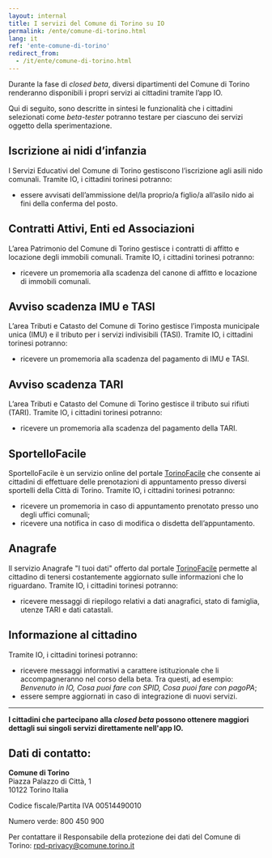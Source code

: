 ```yaml
---
layout: internal
title: I servizi del Comune di Torino su IO
permalink: /ente/comune-di-torino.html
lang: it
ref: 'ente-comune-di-torino'
redirect_from:
  - /it/ente/comune-di-torino.html
---
```


Durante la fase di *closed beta*, diversi dipartimenti del Comune di Torino renderanno disponibili i propri servizi ai cittadini tramite l’app IO. 

Qui di seguito, sono descritte in sintesi le funzionalità che i cittadini selezionati come *beta-tester* potranno testare per ciascuno dei servizi oggetto della sperimentazione. 

## Iscrizione ai nidi d’infanzia

I Servizi Educativi del Comune di Torino gestiscono l’iscrizione agli asili nido comunali. Tramite IO, i cittadini torinesi potranno:

* essere avvisati dell’ammissione del/la proprio/a figlio/a all’asilo nido ai fini della conferma del posto.

## Contratti Attivi, Enti ed Associazioni 

L’area Patrimonio del Comune di Torino gestisce i contratti di affitto e locazione degli immobili comunali. Tramite IO, i cittadini torinesi potranno:

* ricevere un promemoria alla scadenza del canone di affitto e locazione di immobili comunali.

## Avviso scadenza IMU e TASI

L’area Tributi e Catasto del Comune di Torino gestisce l’imposta municipale unica (IMU) e il tributo per i servizi indivisibili (TASI). Tramite IO, i cittadini torinesi potranno:

* ricevere un promemoria alla scadenza del pagamento di IMU e TASI.

## Avviso scadenza TARI

L’area Tributi e Catasto del Comune di Torino gestisce il tributo sui rifiuti (TARI). Tramite IO, i cittadini torinesi potranno: 

* ricevere un promemoria alla scadenza del pagamento della TARI.

## SportelloFacile

SportelloFacile è un servizio online del portale [TorinoFacile](https://servizi.torinofacile.it/) che consente ai cittadini di effettuare delle prenotazioni di appuntamento presso diversi sportelli della Città di Torino. Tramite IO, i cittadini torinesi potranno:

* ricevere un promemoria in caso di appuntamento prenotato presso uno degli uffici comunali;
* ricevere una notifica in caso di modifica o disdetta dell’appuntamento.

## Anagrafe

Il servizio Anagrafe "I tuoi dati" offerto dal portale [TorinoFacile](https://servizi.torinofacile.it/) permette al cittadino di tenersi costantemente aggiornato sulle informazioni che lo riguardano. Tramite IO, i cittadini torinesi potranno:

* ricevere messaggi di riepilogo relativi a dati anagrafici, stato di famiglia, utenze TARI e dati catastali.
 
## Informazione al cittadino

Tramite IO, i cittadini torinesi potranno:

* ricevere messaggi informativi a carattere istituzionale che li accompagneranno nel corso della beta. Tra questi, ad esempio: _Benvenuto in IO, Cosa puoi fare con SPID, Cosa puoi fare con pagoPA_;
* essere sempre aggiornati in caso di integrazione di nuovi servizi.

<hr class="my-5"/>

**I cittadini che partecipano alla _closed beta_ possono ottenere maggiori dettagli sui singoli servizi direttamente nell'app IO.**

## Dati di contatto:
**Comune di Torino**  
Piazza Palazzo di Città, 1  
10122 Torino Italia

Codice fiscale/Partita IVA 00514490010

Numero verde: 800 450 900

Per contattare il Responsabile della protezione dei dati del Comune di Torino: [rpd-privacy@comune.torino.it](mailto:rpd-privacy@comune.torino.it)
